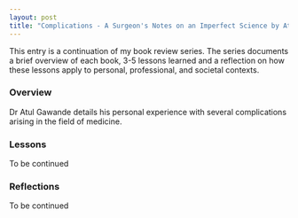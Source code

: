 ```yaml
---
layout: post
title: "Complications - A Surgeon's Notes on an Imperfect Science by Atul Gawande (Review in Progress)"
---
```


This entry is a continuation of my book review series.
The series documents a brief overview of each book,
3-5 lessons learned and a reflection on how these lessons apply to
personal, professional, and societal contexts.

### Overview

Dr Atul Gawande details his personal experience with several complications arising in the field of medicine.

### Lessons

To be continued

### Reflections

To be continued
